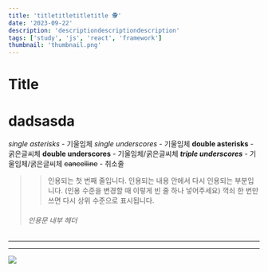 ```yaml
---
title: 'titletitletitletitle 🕵️'
date: '2023-09-22'
description: 'descriptiondescriptiondescription'
tags: ['study', 'js', 'react', 'framework']
thumbnail: 'thumbnail.png'
---
```


# Title

# dadsasda

_single asterisks_ - 기울임체
_single underscores_ - 기울임체
**double asterisks** - 굵은글씨체
**double underscores** - 기울임체/굵은글씨체
**_triple underscores_** - 기울임체/굵은글씨체
~~cancelline~~ - 취소줄

> > 인용되는 첫 번째 줄입니다.
> > 인용되는 내용 안에서 다시 인용되는 부분입니다.
> > (인용 수준을 변경할 때 이렇게 빈 줄 하나 넣어주세요)
> > 꺽쇠 한 번만 쓰면 다시 상위 수준으로 표시됩니다.
>
> ###### 인용문 내부 헤더

---

---

![](/images/nest.png)

